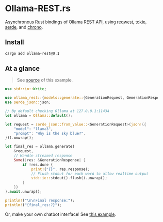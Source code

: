 # Ollama-REST.rs

Asynchronous Rust bindings of Ollama REST API,
using [reqwest](https://github.com/seanmonstar/reqwest),
[tokio](https://tokio.rs),
[serde](https://serde.rs/),
and [chrono](https://github.com/chronotope/chrono).

## Install

```bash
cargo add ollama-rest@0.1
```

## At a glance

> See [source](./examples/one-time-chat.rs) of this example.

```rust
use std::io::Write;

use ollama_rest::{models::generate::{GenerationRequest, GenerationResponse}, Ollama};
use serde_json::json;

// By default checking Ollama at 127.0.0.1:11434
let ollama = Ollama::default();

let request = serde_json::from_value::<GenerationRequest>(json!({
    "model": "llama3",
    "prompt": "Why is the sky blue?",
})).unwrap();

let final_res = ollama.generate(
    &request,
    // Handle streamed response
    Some(|res: &GenerationResponse| {
        if !res.done {
            print!("{}", res.response);
            // Flush stdout for each word to allow realtime output
            std::io::stdout().flush().unwrap();
        }
    })
).await.unwrap();

println!("\n\nFinal response:");
println!("{final_res:?}");
```

Or, make your own chatbot interface! See [this example](./examples/interactive-chat.rs).
